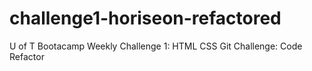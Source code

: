 # challenge1-horiseon-refactored
U of T Bootacamp Weekly Challenge 1: HTML CSS Git Challenge: Code Refactor
